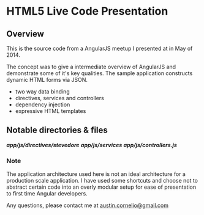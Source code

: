 # HTML5 Live Code Presentation

## Overview
This is the source code from a AngularJS meetup I presented at in May of 2014.

The concept was to give a intermediate overview of AngularJS and demonstrate some of it's key qualities. The sample application constructs dynamic HTML forms via JSON.

 * two way data binding
 * directives, services and controllers
 * dependency injection
 * expressive HTML templates

## Notable directories & files
***app/js/directives/stevedore***
***app/js/services***
***app/js/controllers.js***

### Note
The application architecture used here is not an ideal architecture for a production scale application. I have used some shortcuts and choose not to abstract certain code into an overly modular setup for ease of presentation to first time Angular developers.

Any questions, please contact me at <austin.cornelio@gmail.com>